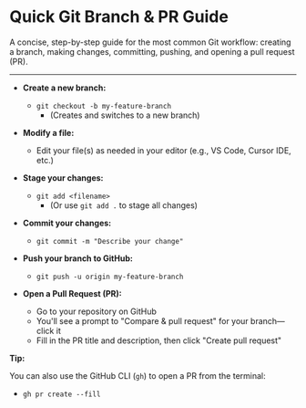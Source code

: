 # Quick Git Branch & PR Guide

A concise, step-by-step guide for the most common Git workflow: creating a branch, making changes, committing, pushing, and opening a pull request (PR).

---

- **Create a new branch:**
  - `git checkout -b my-feature-branch`
    - (Creates and switches to a new branch)

- **Modify a file:**
  - Edit your file(s) as needed in your editor (e.g., VS Code, Cursor IDE, etc.)

- **Stage your changes:**
  - `git add <filename>`
    - (Or use `git add .` to stage all changes)

- **Commit your changes:**
  - `git commit -m "Describe your change"`

- **Push your branch to GitHub:**
  - `git push -u origin my-feature-branch`

- **Open a Pull Request (PR):**
  - Go to your repository on GitHub
  - You'll see a prompt to "Compare & pull request" for your branch—click it
  - Fill in the PR title and description, then click "Create pull request"

**Tip:**

You can also use the GitHub CLI (`gh`) to open a PR from the terminal:

- `gh pr create --fill`
